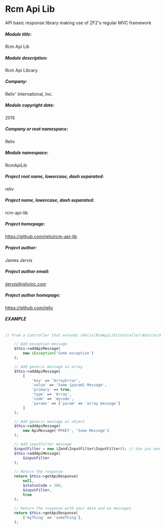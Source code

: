 Rcm Api Lib
====================

API basic response library making use of ZF2's regular MVC framework

##### Module title: #####
Rcm Api Lib

##### Module description: #####
Rcm Api Library

##### Company:
Reliv' International, Inc.

##### Module copyright date: #####
2015

##### Company or root namespace: #####
Reliv
 
##### Module namespace: #####
RcmApiLib

##### Project root name, lowercase, dash separated: #####
reliv

##### Project name, lowercase, dash separated: #####
rcm-api-lib

##### Project homepage: #####
https://github.com/reliv/rcm-api-lib

##### Project author: #####
James Jervis

##### Project author email: #####
jjervis@relivinc.com

##### Project author homepage: #####
https://github.com/reliv


##### EXAMPLE #####
```php

// From a Controller that extends \Reliv\RcmApiLib\Controller\AbstractRestfulJsonController

    // Add exception message
    $this->addApiMessage(
        new \Exception('Some exception')
    );

    // Add generic message as array
    $this->addApiMessage(
        [
            'key' => 'ArrayError',
            'value' => 'Some {param} Message',
            'primary' => true,
            'type' => 'Array',
            'code' => 'mycode',
            'params' => ['param' => 'array message']
        ]
    );

    // Add generic message as object
    $this->addApiMessage(
        new ApiMessage('MYKEY', 'Some Message')
    );

    // Add inputFilter message
    $inputFilter = new \Zend\InputFilter\InputFilter(); // Use you own inputFilter here
    $this->addApiMessage(
        $inputFilter
    );
    
    // Return the response
    return $this->getApiResponse(
        null,
        $statusCode = 200,
        $inputFilter,
        true
    );
    
    // Return the response with your data and no messages
    return $this->getApiResponse(
        ['myThing' => 'someThing'],
    );
    
```
